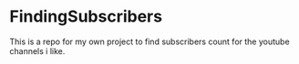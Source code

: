 # FindingSubscribers
This is a repo for my own project to find subscribers count for the youtube channels i like.
